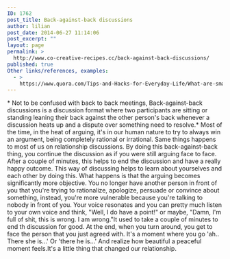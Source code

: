```yaml
---
ID: 1762
post_title: Back-against-back discussions
author: lilian
post_date: 2014-06-27 11:14:06
post_excerpt: ""
layout: page
permalink: >
  http://www.co-creative-recipes.cc/back-against-back-discussions/
published: true
Other links/references, examples:
  - >
    https://www.quora.com/Tips-and-Hacks-for-Everyday-Life/What-are-small-changes-youve-made-resulting-in-a-big-difference-in-your-life
---
```

* Not to be confused with back to back meetings, Back-against-back discussions is a discussion format where two participants are sitting or standing leaning their back against the other person's back whenever a discussion heats up and a dispute over something need to resolve.* Most of the time, in the heat of arguing, it's in our human nature to try to always win an argument, being completely rational or irrational. Same things happens to most of us on relationship discussions. By doing this back-against-back thing, you continue the discussion as if you were still arguing face to face. After a couple of minutes, this helps to end the discussion and have a really happy outcome. This way of discussing helps to learn about yourselves and each other by doing this. What happens is that the arguing becomes significantly more objective. You no longer have another person in front of you that you're trying to rationalize, apologize, persuade or convince about something, instead, you're more vulnerable because you're talking to nobody in front of you. Your voice resonates and you can pretty much listen to your own voice and think, "Well, I do have a point!" or maybe, "Damn, I'm full of shit, this is wrong. I am wrong."It used to take a couple of minutes to end th discussion for good. At the end, when you turn around, you get to face the person that you just agreed with. It's a moment where you go 'ah.. There she is...' Or 'there he is...' And realize how beautiful a peaceful moment feels.It's a little thing that changed our relationship.  